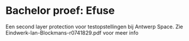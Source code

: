 # Bachelor proef: Efuse
Een second layer protection voor testopstellingen bij Antwerp Space. Zie Eindwerk-Ian-Blockmans-r0741829.pdf voor meer info
